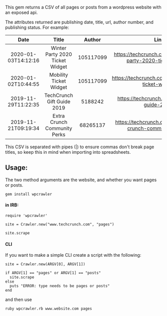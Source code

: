 
This gem returns a CSV of all pages or posts from a wordpress website with an exposed api.

The attributes returned are publishing date, title, url, author number, and publishing status. For example:

| Date        | Title           | Author  | Link  | Status  |
|:-------------:|:-------------:|:-------------:|:-------------:|:-------------:|
|2020-01-03T14:12:16| Winter Party 2020 Ticket Widget| 105117099| https://techcrunch.com/pages/winter-party-2020-ticket-widget/| publish
|2020-01-02T10:44:55| Mobility Ticket Widget| 105117099| https://techcrunch.com/pages/mobility-ticket-widget/| publish
|2019-11-29T11:22:35| TechCrunch Gift Guide 2019| 5188242| https://techcrunch.com/pages/gift-guide-2019/| publish
|2019-11-21T09:19:34| Extra Crunch Community Perks| 68265137| https://techcrunch.com/pages/extra-crunch-community-perks/| publish

This CSV is separated with pipes (|) to ensure commas don't break page titles, so keep this in mind when importing into spreadsheets.

## Usage:

The two method arguments are the website, and whether you want pages or posts.

`gem install wpcrawler`

#### in IRB:

```
require 'wpcrawler'

site = Crawler.new("www.techcrunch.com", "pages")

site.scrape
```

#### CLI

If you want to make a simple CLI create a script with the following:

``` 
site = Crawler.new(ARGV[0], ARGV[1])

if ARGV[1] == "pages" or ARGV[1] == "posts"
  site.scrape
else
  puts "ERROR: type needs to be pages or posts"
end 
```

and then use 

`ruby wpcrawler.rb www.website.com pages`


